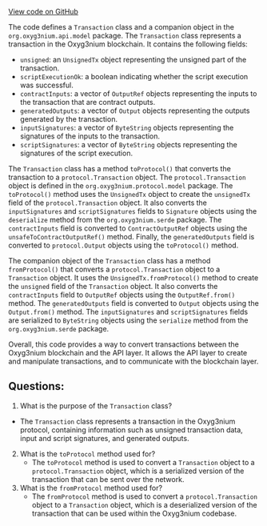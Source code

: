 [View code on GitHub](https://github.com/alephium/alephium/api/src/main/scala/org/alephium/api/model/Transaction.scala)

The code defines a `Transaction` class and a companion object in the `org.oxyg3nium.api.model` package. The `Transaction` class represents a transaction in the Oxyg3nium blockchain. It contains the following fields:

- `unsigned`: an `UnsignedTx` object representing the unsigned part of the transaction.
- `scriptExecutionOk`: a boolean indicating whether the script execution was successful.
- `contractInputs`: a vector of `OutputRef` objects representing the inputs to the transaction that are contract outputs.
- `generatedOutputs`: a vector of `Output` objects representing the outputs generated by the transaction.
- `inputSignatures`: a vector of `ByteString` objects representing the signatures of the inputs to the transaction.
- `scriptSignatures`: a vector of `ByteString` objects representing the signatures of the script execution.

The `Transaction` class has a method `toProtocol()` that converts the transaction to a `protocol.Transaction` object. The `protocol.Transaction` object is defined in the `org.oxyg3nium.protocol.model` package. The `toProtocol()` method uses the `UnsignedTx` object to create the `unsignedTx` field of the `protocol.Transaction` object. It also converts the `inputSignatures` and `scriptSignatures` fields to `Signature` objects using the `deserialize` method from the `org.oxyg3nium.serde` package. The `contractInputs` field is converted to `ContractOutputRef` objects using the `unsafeToContractOutputRef()` method. Finally, the `generatedOutputs` field is converted to `protocol.Output` objects using the `toProtocol()` method.

The companion object of the `Transaction` class has a method `fromProtocol()` that converts a `protocol.Transaction` object to a `Transaction` object. It uses the `UnsignedTx.fromProtocol()` method to create the `unsigned` field of the `Transaction` object. It also converts the `contractInputs` field to `OutputRef` objects using the `OutputRef.from()` method. The `generatedOutputs` field is converted to `Output` objects using the `Output.from()` method. The `inputSignatures` and `scriptSignatures` fields are serialized to `ByteString` objects using the `serialize` method from the `org.oxyg3nium.serde` package.

Overall, this code provides a way to convert transactions between the Oxyg3nium blockchain and the API layer. It allows the API layer to create and manipulate transactions, and to communicate with the blockchain layer.
## Questions: 
 1. What is the purpose of the `Transaction` class?
   - The `Transaction` class represents a transaction in the Oxyg3nium protocol, containing information such as unsigned transaction data, input and script signatures, and generated outputs.
2. What is the `toProtocol` method used for?
   - The `toProtocol` method is used to convert a `Transaction` object to a `protocol.Transaction` object, which is a serialized version of the transaction that can be sent over the network.
3. What is the `fromProtocol` method used for?
   - The `fromProtocol` method is used to convert a `protocol.Transaction` object to a `Transaction` object, which is a deserialized version of the transaction that can be used within the Oxyg3nium codebase.